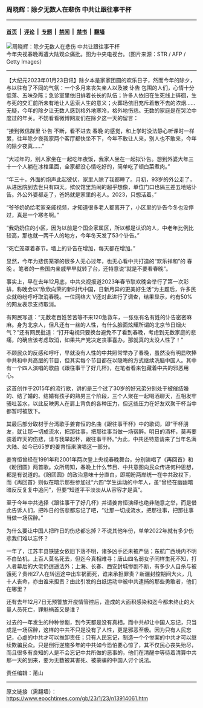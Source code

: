 ### 周晓辉：除夕无数人在悲伤 中共让跟往事干杯

---

#### [首页](../../../..?n13914061) &nbsp;|&nbsp; [评论](../../../../../epoch-comment?n13914061) &nbsp;|&nbsp; [专题](../../../../../epoch-special?n13914061) &nbsp;|&nbsp; [禁闻](../../../../../epoch-news?n13914061) &nbsp;|&nbsp; [禁书](../../../../../books?n13914061) &nbsp;|&nbsp; [翻墙](https://github.com/gfw-breaker/nogfw/blob/master/README.md?n13914061)


<div><img alt="周晓辉：除夕无数人在悲伤 中共让跟往事干杯" class="attachment-djy_600_400 size-djy_600_400 wp-post-image" src="https://i.epochtimes.com/assets/uploads/2018/02/GettyImages-109707981-600x400.jpg"/>
<div class="caption">
 今年央视春晚再遭大陆观众痛批。图为中央电视台。（图片来源：STR / AFP / Getty Images）
</div></div><hr/><div class="post_content" id="artbody" itemprop="articleBody">
 <!-- article content begin -->
 <p>
  【大纪元2023年01月23日讯】除夕本是家家团圆的欢乐日子，然而今年的除夕，与以往有了不同的气氛：一个多月来丧失亲人以及被
  <ok href="https://www.epochtimes.com/gb/tag/%E8%AE%A3%E5%91%8A.html">
   讣告
  </ok>
  包围的人们，心情十分低落、五味杂陈；急诊室里依旧排着长长的队伍；许多人依旧在生死线上徘徊，生与死的交汇前所未有地让人思索人生的意义；火葬场依旧充斥着散不去的浓烟……无疑，今年的除夕让无数人感到格外地寒冷，格外地伤悲。无数的家庭是在哭泣中度过的年关。不妨看看微博网友们在除夕这一天的留言：
 </p>
 <p>
  “接到微信群里
  <ok href="https://www.epochtimes.com/gb/tag/%E8%AE%A3%E5%91%8A.html">
   讣告
  </ok>
  不断，看不进去
  <ok href="https://www.epochtimes.com/gb/tag/%E6%98%A5%E6%99%9A.html">
   春晚
  </ok>
  的感觉，和上学时没法静心听课时一样累，往年除夕夜我家两个客厅都快坐不下，今年不敢让人来，别人也不敢来，今年的除夕夜真……”
 </p>
 <p>
  “大过年的，别人家坐在一起吃年夜饭，我家人坐在一起拟讣告。想到外婆大年三十一个人躺在冰棺里面，全家都没心情吃好的，简单吃了顿白菜煮肉。”
 </p>
 <p>
  “年三十，外面的炮声此起彼伏，家里人除了我都睡了。月初，93岁的外公走了，从进医院到去世只有四天。殡仪馆里热闹的超乎想像，单位门口也隔三差五地贴讣告。外公外婆都走了，爸妈就是家里的老人。2023，只想活着。”
 </p>
 <p>
  “爷爷奶奶给老家亲戚视频，才知道很多老人都离开了，小区里的讣告今冬也没停过，真是一个寒冬啊。”
 </p>
 <p>
  “我奶奶住的小区，因为以前是个国企家属区，所以都是认识的人，中老年比例比较高，那也就一两千人的地方，今年冬天发了53个讣告。”
 </p>
 <p>
  “死亡笼罩着春节。墙上的讣告在增加，每天都在增加。”
 </p>
 <p>
  显然，今年为悲伤笼罩的很多人无心过年，也无心看中共打造的“欢乐祥和”的
  <ok href="https://www.epochtimes.com/gb/tag/%E6%98%A5%E6%99%9A.html">
   春晚
  </ok>
  。笔者的一些国内亲戚早早就转了台，还特意说“就是不要看春晚”。
 </p>
 <p>
  事实上，早在去年12月底，中共央视报道2023年春节联欢晚会举行了第一次彩排，称晚会以“欣欣向荣的新时代中国，日新月异的更美好生活”为主题后，许多民众就纷纷呼吁取消春晚。一位网络大 V还对此进行了调查，结果显示，约有50%的网友表示支持取消。
 </p>
 <p>
  有网民写道：“无数老百姓苦苦等不来120急救车，一张张有名有姓的讣告密密麻麻。身为北京人，但凡还有一丝的人性，有什么脸面炫耀所谓的北京节日烟火气？”还有网民批道：“打开电视只要换台避免不了看到春晚，考虑到无数家庭的悲痛，的确应该考虑取消，如果共产党决定丧事喜办，那就真的太没人性了！”
 </p>
 <p>
  不顾民众的反感和呼吁，早就没有人性的中共照常举办了春晚，虽然没有明显吹捧中共和中共高层的节目，但其实每个节目都在以隐晦的方式继续洗脑中国人。其中有一个四人演唱的歌曲《跟往事干了好几杯》，在笔者看来包藏着中共的邪恶用心。
 </p>
 <p>
  这首创作于2015年的流行歌，讲的是三个过了30岁的好兄弟分别处于被催结婚的、结了婚的、结婚有孩子的熟男三个阶段，三个人聚在一起喝酒聊天，互相发牢骚吐苦水，以此反映男人在肩上背负的各种压力，但这些压力在好友欢聚干杯当中都暂时被放下。
 </p>
 <p>
  其最后部分取材于台湾歌手姜育恒的名曲《跟往事干杯》中的歌词，即“干杯朋友，就让那一切成流水，把那往事，把那往事当做一场宿醉。明日的酒杯，莫再要装着昨天的伤悲，请与我举起杯，跟往事干杯。”为此，中共还特意请来了当年名满大陆、如今已65岁的姜育恒来演唱这一部分。
 </p>
 <p>
  姜育恒曾经在1991年和2001年两次登上央视春晚舞台，分别演唱了《再回首》和《盼团圆》两首歌。众所周知，春晚上什么节目、中共意图向民众传递何种思想，都是有说道的。《盼团圆》的政治意味十分直白，即期盼两岸统一在中共政权下，而《再回首》则似在暗示那些参加过“六四”学生运动的中年人，虽“曾经在幽幽暗暗反反复复中追问”，但要“知道平平淡淡从从容容才是真”。
 </p>
 <p>
  至于今年中共选择《跟往事干了好几杯》并请姜育恒演绎也绝非随意之举，而是借此告诉人们，把昨日的伤悲都忘记了吧，“让那一切成流水，把那往事，把那往事当做一场宿醉。”
 </p>
 <p>
  为什么要让中国人把昨日的伤悲都忘掉？不说其他年份，单单2022年就有多少伤悲我们难以忘怀？
 </p>
 <p>
  一年了，江苏丰县铁链女依旧下落不明，诸多凶手还未被严惩；东航广西境内不明不白坠机，上百人莫名死去，但迄今真相难寻；唐山四名弱女子同样生死不知，打人者幕后的大佬仍逍遥法外；上海、长春、西安封城惨剧不断，有多少人自杀与被饿死？贵州27人在转运途中出车祸而死，谁来承担罪责？新疆封控期间大火，几十人丧命，亦由谁来担责？由此引发的白纸运动中被中共逮捕的那些勇敢者，他们在哪里？
 </p>
 <p>
  还有去年12月7日无预警放开疫情管控后，造成的大面积感染和迄今都未终止的大量人员死亡，罪魁祸首又是谁？
 </p>
 <p>
  过去的一年发生的种种惨剧，到今天都是没有真相，而中共却让中国人忘记，只当成是一场宿醉，这样的中共不只是没有了人性，更是邪恶至极。因为只有人民忘记，心虚的中共才可以推卸责任；只有人民忘记，制造一个个惨案的中共才可以继续欺骗民众。只是倒行逆施多年的中共如今恐怕要心惊了，其不仅民心丧失殆尽，而且很多有良知的人是不会忘记中共所做的恶事的，他们在清醒中等待着清算中共那一天的到来，要为无数被其害死、被蒙骗的中国人讨个说法。
 </p>
 <p>
  责任编辑：莆山
 </p>
 <!-- article content end -->
 <div id="below_article_ad">
 </div>
</div>


---

原文链接（需翻墙）：https://www.epochtimes.com/gb/23/1/23/n13914061.htm